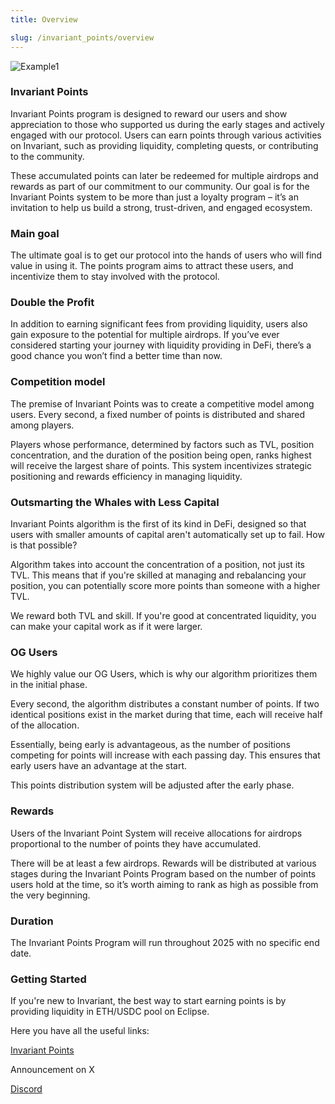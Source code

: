 ```yaml
---
title: Overview

slug: /invariant_points/overview
---
```


![Example1](/img/docs/app/invariant_points/pointsystem.png)

### Invariant Points

Invariant Points program is designed to reward our users and show appreciation to those who supported us during the early stages and actively engaged with our protocol.
Users can earn points through various activities on Invariant, such as providing liquidity, completing quests, or contributing to the community.

These accumulated points can later be redeemed for multiple airdrops and rewards as part of our commitment to our community.
Our goal is for the Invariant Points system to be more than just a loyalty program – it’s an invitation to help us build a strong, trust-driven, and engaged ecosystem.

### Main goal

The ultimate goal is to get our protocol into the hands of users who will find value in using it. The points program aims to attract these users, and incentivize them to stay involved with the protocol.

### Double the Profit

In addition to earning significant fees from providing liquidity, users also gain exposure to the potential for multiple airdrops.
If you’ve ever considered starting your journey with liquidity providing in DeFi, there’s a good chance you won’t find a better time than now.

### Competition model

The premise of Invariant Points was to create a competitive model among users. Every second, a fixed number of points is distributed and shared among players.

Players whose performance, determined by factors such as TVL, position concentration, and the duration of the position being open, ranks highest will receive the largest share of points. This system incentivizes strategic positioning and rewards efficiency in managing liquidity.

### Outsmarting the Whales with Less Capital

Invariant Points algorithm is the first of its kind in DeFi, designed so that users with smaller amounts of capital aren't automatically set up to fail. How is that possible?

Algorithm takes into account the concentration of a position, not just its TVL. This means that if you're skilled at managing and rebalancing your position, you can potentially score more points than someone with a higher TVL.

We reward both TVL and skill. If you're good at concentrated liquidity, you can make your capital work as if it were larger.

### OG Users

We highly value our OG Users, which is why our algorithm prioritizes them in the initial phase.

Every second, the algorithm distributes a constant number of points. If two identical positions exist in the market during that time, each will receive half of the allocation.

Essentially, being early is advantageous, as the number of positions competing for points will increase with each passing day. This ensures that early users have an advantage at the start.

This points distribution system will be adjusted after the early phase.

### Rewards

Users of the Invariant Point System will receive allocations for airdrops proportional to the number of points they have accumulated.

There will be at least a few airdrops.
Rewards will be distributed at various stages during the Invariant Points Program based on the number of points users hold at the time, so it’s worth aiming to rank as high as possible from the very beginning.

### Duration

The Invariant Points Program will run throughout 2025 with no specific end date.

### Getting Started

If you're new to Invariant, the best way to start earning points is by providing liquidity in ETH/USDC pool on Eclipse.

Here you have all the useful links:

[Invariant Points](https://eclipse.invariant.app/points)

Announcement on X

[Discord](https://discord.com/invite/w6hTeWTJvG)
